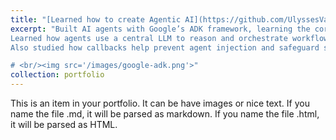 ```yaml
---
title: "[Learned how to create Agentic AI](https://github.com/UlyssesVaz/adk_learning)"
excerpt: "Built AI agents with Google’s ADK framework, learning the core patterns for how  AI agents work.
Learned how agents use a central LLM to reason and orchestrate workflows, supported by sessions, memory, and runners for context recall.
Also studied how callbacks help prevent agent injection and safeguard sensitive information.

# <br/><img src='/images/google-adk.png'>"
collection: portfolio
---
```


This is an item in your portfolio. It can be have images or nice text. If you name the file .md, it will be parsed as markdown. If you name the file .html, it will be parsed as HTML. 
